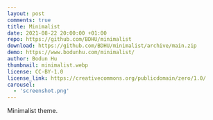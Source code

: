 ```yaml
---
layout: post
comments: true
title: Minimalist
date: 2021-08-22 20:00:00 +01:00
repo: https://github.com/BDHU/minimalist
download: https://github.com/BDHU/minimalist/archive/main.zip
demo: https://www.bodunhu.com/minimalist/
author: Bodun Hu
thumbnail: minimalist.webp
license: CC-BY-1.0
license_link: https://creativecommons.org/publicdomain/zero/1.0/
carousel:
  - 'screenshot.png'
---
```


Minimalist theme.
